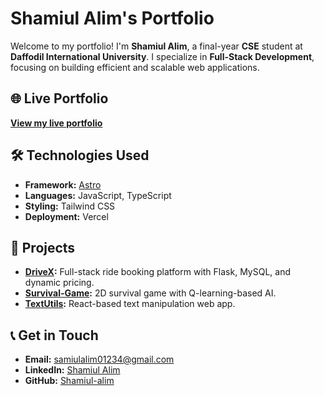 # Shamiul Alim's Portfolio

Welcome to my portfolio! I'm **Shamiul Alim**, a final-year **CSE** student at **Daffodil International University**. I specialize in **Full-Stack Development**, focusing on building efficient and scalable web applications.

## 🌐 Live Portfolio  
<a href="https://my-portfolio-alpha-ruddy-55.vercel.app/" target="_blank"><strong>View my live portfolio</strong></a>

## 🛠️ Technologies Used
- **Framework:** <a href="https://astro.build/" target="_blank">Astro</a>
- **Languages:** JavaScript, TypeScript
- **Styling:** Tailwind CSS
- **Deployment:** Vercel

## 📂 Projects
- **<a href="https://github.com/Shamiul-alim/DriveX.git" target="_blank">DriveX</a>:** Full-stack ride booking platform with Flask, MySQL, and dynamic pricing.
- **<a href="https://github.com/Shamiul-alim/Survival-Game.git" target="_blank">Survival-Game</a>:** 2D survival game with Q-learning-based AI.
- **<a href="https://github.com/Shamiul-alim/TextUtils.git" target="_blank">TextUtils</a>:** React-based text manipulation web app.

## 📞 Get in Touch  
- **Email:** <a href="mailto:samiulalim01234@gmail.com">samiulalim01234@gmail.com</a>
- **LinkedIn:** <a href="https://www.linkedin.com/in/shamiul-alim-96bb6b247" target="_blank">Shamiul Alim</a>
- **GitHub:** <a href="https://github.com/Shamiul-alim" target="_blank">Shamiul-alim</a>
